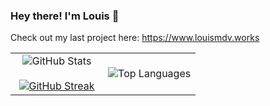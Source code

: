 ### Hey there! I'm Louis 👋
Check out my last project here: https://www.louismdv.works

<table align="center">
  <tr border="none">
    <td width="50%" align="center">
      <!-- Main stats card -->
      <img align="center" src="https://github-readme-stats.vercel.app/api?username=louismdv&theme=dark&show_icons=true&count_private=true" alt="GitHub Stats" />
      <br><br>
      <!-- Streak stats card -->
      <a href="https://git.io/streak-stats">
        <img src="https://github-readme-streak-stats-henna-psi.vercel.app?user=louismdv&theme=dark&exclude_days=Sun%2CSat" alt="GitHub Streak" />
      </a>
    </td>
    <td width="50%" align="center">
      <!-- Top languages card -->
      <img align="center" src="https://github-readme-stats.vercel.app/api/top-langs/?username=louismdv&theme=dark&hide_border=false&no-bg=true&no-frame=true&langs_count=10" alt="Top Languages" />
    </td>
  </tr>
</table>
